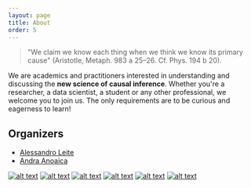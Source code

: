 ```yaml
---
layout: page
title: About
order: 5
---
```


> "We claim we know each thing when we think we know its primary cause" (Aristotle, Metaph. 983 a 25–26. Cf. Phys. 194 b 20).

We are academics and practitioners interested in understanding and discussing the **new science of causal inference**. Whether you're a researcher, a data scientist, a student or any other professional, we welcome you to join us. The only requirements are to be curious and eagerness to learn!

## Organizers

* [Alessandro Leite][twitter-al]
* [Andra Anoaica][twitter-anoaica]

<!-- Please don't remove this: Grab your social icons from https://github.com/carlsednaoui/gitsocial -->

<!-- display the social media buttons in your README -->

[![alt text][1.1]][1]
[![alt text][2.1]][2]
[![alt text][3.1]][3]
[![alt text][4.1]][4]
[![alt text][5.1]][5]
[![alt text][6.1]][6]


<!-- links to social media icons -->
<!-- no need to change these -->

<!-- icons with padding -->

[1.1]: http://i.imgur.com/tXSoThF.png (twitter icon with padding)
[2.1]: http://i.imgur.com/P3YfQoD.png (facebook icon with padding)
[3.1]: http://i.imgur.com/yCsTjba.png (google plus icon with padding)
[4.1]: http://i.imgur.com/YckIOms.png (tumblr icon with padding)
[5.1]: http://i.imgur.com/1AGmwO3.png (dribbble icon with padding)
[6.1]: http://i.imgur.com/0o48UoR.png (github icon with padding)

<!-- icons without padding -->

[1.2]: http://i.imgur.com/wWzX9uB.png (twitter icon without padding)
[2.2]: http://i.imgur.com/fep1WsG.png (facebook icon without padding)
[3.2]: http://i.imgur.com/VlgBKQ9.png (google plus icon without padding)
[4.2]: http://i.imgur.com/jDRp47c.png (tumblr icon without padding)
[5.2]: http://i.imgur.com/Vvy3Kru.png (dribbble icon without padding)
[6.2]: http://i.imgur.com/9I6NRUm.png (github icon without padding)


<!-- links to your social media accounts -->
<!-- update these accordingly -->

[twitter-al]: https://twitter.com/alessandroleite
[twitter-anoaica]:https://twitter.com/andraanoaica

[1]: https://www.twitter.com/causalitas
[2]: http://www.facebook.com/
[3]: https://plus.google.com/
[4]: http://tumblr.com
[5]: http://dribbble.com/
[6]: http://www.github.com/causalitas

<!-- Please don't remove this: Grab your social icons from https://github.com/carlsednaoui/gitsocial -->